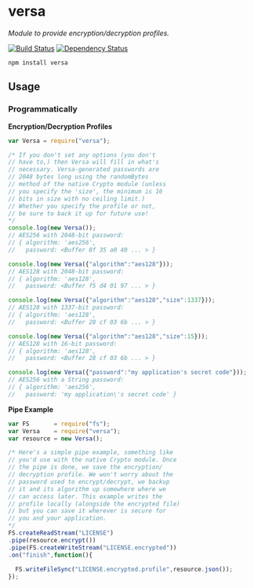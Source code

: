# versa

*Module to provide encryption/decryption profiles.*

[![Build Status](https://travis-ci.org/METACEO/nodejs.versa.svg)](https://travis-ci.org/METACEO/nodejs.versa)
[![Dependency Status](https://david-dm.org/metaceo/nodejs.versa.svg)](https://david-dm.org/metaceo/nodejs.versa)

```
npm install versa
```

## Usage

### Programmatically

**Encryption/Decryption Profiles**
```javascript
var Versa = require("versa");

/* If you don't set any options (you don't
// have to,) then Versa will fill in what's
// necessary. Versa-generated passwords are
// 2048 bytes long using the randomBytes
// method of the native Crypto module (unless
// you specify the 'size', the minimum is 16
// bits in size with no ceiling limit.)
// Whether you specify the profile or not,
// be sure to back it up for future use!
*/
console.log(new Versa());
// AES256 with 2048-bit password:
// { algorithm: 'aes256',
//   password: <Buffer 8f 35 a0 40 ... > }

console.log(new Versa({"algorithm":"aes128"}));
// AES128 with 2048-bit password:
// { algorithm: 'aes128',
//   password: <Buffer f5 d4 01 97 ... > }

console.log(new Versa({"algorithm":"aes128","size":1337}));
// AES128 with 1337-bit password:
// { algorithm: 'aes128',
//   password: <Buffer 28 cf 03 6b ... > }

console.log(new Versa({"algorithm":"aes128","size":15}));
// AES128 with 16-bit password:
// { algorithm: 'aes128',
//   password: <Buffer 28 cf 03 6b ... > }

console.log(new Versa({"password":"my application's secret code"}));
// AES256 with a String password:
// { algorithm: 'aes256',
//   password: 'my application\'s secret code' }
```

**Pipe Example**

```javascript
var FS       = require("fs");
var Versa    = require("versa");
var resource = new Versa();

/* Here's a simple pipe example, something like
// you'd use with the native Crypto module. Once
// the pipe is done, we save the encryption/
// decryption profile. We won't worry about the
// password used to encrypt/decrypt, we backup
// it and its algorithm up somewhere where we
// can access later. This example writes the
// profile locally (alongside the encrypted file)
// but you can save it wherever is secure for
// you and your application.
*/
FS.createReadStream("LICENSE")
.pipe(resource.encrypt())
.pipe(FS.createWriteStream("LICENSE.encrypted"))
.on("finish",function(){
  
  FS.writeFileSync("LICENSE.encrypted.profile",resource.json());
});
```
